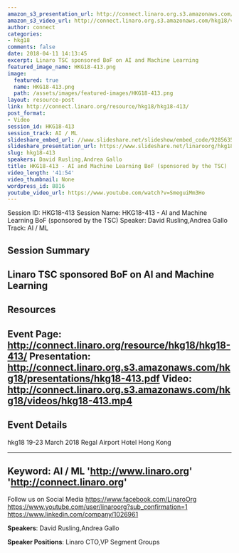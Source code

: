 ```yaml
---
amazon_s3_presentation_url: http://connect.linaro.org.s3.amazonaws.com/hkg18/presentations/hkg18-413.pdf
amazon_s3_video_url: http://connect.linaro.org.s3.amazonaws.com/hkg18/videos/hkg18-413.mp4
author: connect
categories:
- hkg18
comments: false
date: 2018-04-11 14:13:45
excerpt: Linaro TSC sponsored BoF on AI and Machine Learning
featured_image_name: HKG18-413.png
image:
  featured: true
  name: HKG18-413.png
  path: /assets/images/featured-images/HKG18-413.png
layout: resource-post
link: http://connect.linaro.org/resource/hkg18/hkg18-413/
post_format:
- Video
session_id: HKG18-413
session_track: AI / ML
slideshare_embed_url: //www.slideshare.net/slideshow/embed_code/92856355
slideshare_presentation_url: https://www.slideshare.net/linaroorg/hkg18413-ai-and-machine-learning-bof-sponsored-by-the-tsc
slug: hkg18-413
speakers: David Rusling,Andrea Gallo
title: HKG18-413 - AI and Machine Learning BoF (sponsored by the TSC)
video_length: '41:54'
video_thumbnail: None
wordpress_id: 8816
youtube_video_url: https://www.youtube.com/watch?v=SmeguiMm3Ho
---
```


Session ID: HKG18-413
Session Name: HKG18-413 - AI and Machine Learning BoF (sponsored by the TSC)
Speaker: David Rusling,Andrea Gallo
Track: AI / ML


## Session Summary
Linaro TSC sponsored BoF on AI and Machine Learning
---------------------------------------------------
## Resources
Event Page: http://connect.linaro.org/resource/hkg18/hkg18-413/
Presentation: http://connect.linaro.org.s3.amazonaws.com/hkg18/presentations/hkg18-413.pdf
Video: http://connect.linaro.org.s3.amazonaws.com/hkg18/videos/hkg18-413.mp4
 ---------------------------------------------------
## Event Details
hkg18
19-23 March 2018 
Regal Airport Hotel Hong Kong

---------------------------------------------------
Keyword: AI / ML
'http://www.linaro.org'
'http://connect.linaro.org'
---------------------------------------------------
Follow us on Social Media
https://www.facebook.com/LinaroOrg
https://www.youtube.com/user/linaroorg?sub_confirmation=1
https://www.linkedin.com/company/1026961

**Speakers**: David Rusling,Andrea Gallo

**Speaker Positions**: Linaro CTO,VP Segment Groups